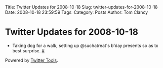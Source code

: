 Title: Twitter Updates for 2008-10-18
Slug: twitter-updates-for-2008-10-18
Date: 2008-10-18 23:59:59
Tags: 
Category: Posts
Author: Tom Clancy

# Twitter Updates for 2008-10-18

<ul>
	<li>Taking dog for a walk, setting up @suchatreat's b'day presents so as to best surprise. <a href="http://twitter.com/tclancy/statuses/965082591">#</a></li>
</ul>
<p>Powered by <a href="http://alexking.org/projects/wordpress">Twitter Tools</a>.</p>
